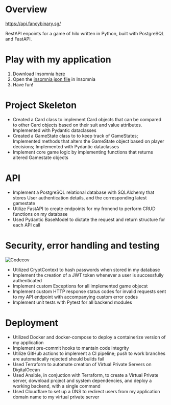 # Overview
https://api.fancybinary.sg/

RestAPI enpoints for a game of hilo written in Python, built with PostgreSQL and FastAPI.

# Play with my application
 1. Download Insomnia [here](https://insomnia.rest/)
 2. Open the [insomnia json file](Insomnia_2022-03-14.json) in Insomnia
 3. Have fun!

# Project Skeleton
 - Created a Card class to implement Card objects that can be compared to other Card objects based on their suit and value attributes. Implemented  with Pydantic dataclasses
 - Created a GameState class to to keep track of GameStates; Implemented methods that alters the GameState object based on player decisions; Implemented with Pydantic dataclasses
 - Implement core game logic by implementing functions that returns altered Gamestate objects


# API
 - Implement a PostgreSQL relational database with SQLAlchemy that stores User authentication details, and the corresponding latest gamestate
 - Utilize FastAPI to create endpoints for my fronend to perform CRUD functions on my database
 - Used Pydantic BaseModel to dictate the request and return structure for each API call

# Security, error handling and testing
![Codecov](https://img.shields.io/codecov/c/github/roycehoe/card_game?flag=unittest&token=RKQABL23VM)
 - Utilized CryptContext to hash passwords when stored in my database
 - Implement the creation of a JWT token whenever a user is successfully authenticated
 - Implement custom Exceptions for all implemented game objecst
 - Implement custom HTTP response status codes for invalid requests sent to my API endpoint with accompanying custom error codes
 - Implement unit tests with Pytest for all backend modules

# Deployment
 - Utilized Docker and docker-compose to deploy a containerize version of my application
 - Implement pre-commit hooks to mantain code integrity
 - Utilize GitHub actions to implement a CI pipeline; push to work branches are automatically rejected should builds fail
 - Used Terraform to automate creation of Virtual Private Servers on DigitalOcean
 - Used Ansible, in conjuction with Terraform, to create a Virtual Private server, download project and system dependencies, and deploy a working backend, with a single command
 - Used Cloudflare to set up a DNS to redirect users from my application domain name to my virtual private server


